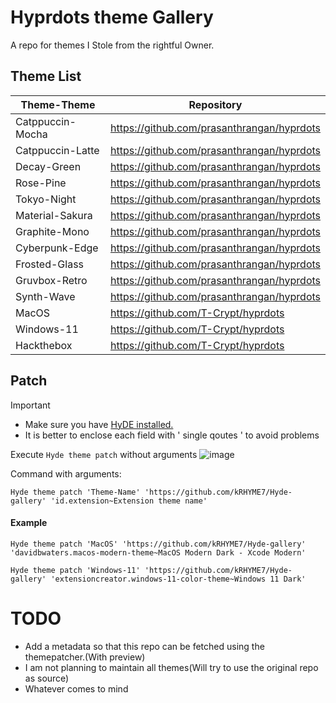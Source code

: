 # Hyprdots theme Gallery

A repo for themes I Stole from the rightful Owner. 

## Theme List

| Theme-Theme | Repository |
|------------|------------| 
| Catppuccin-Mocha | https://github.com/prasanthrangan/hyprdots | 
| Catppuccin-Latte | https://github.com/prasanthrangan/hyprdots | 
| Decay-Green | https://github.com/prasanthrangan/hyprdots | 
| Rose-Pine | https://github.com/prasanthrangan/hyprdots | 
| Tokyo-Night | https://github.com/prasanthrangan/hyprdots | 
| Material-Sakura | https://github.com/prasanthrangan/hyprdots | 
| Graphite-Mono | https://github.com/prasanthrangan/hyprdots | 
| Cyberpunk-Edge | https://github.com/prasanthrangan/hyprdots | 
| Frosted-Glass | https://github.com/prasanthrangan/hyprdots | 
| Gruvbox-Retro | https://github.com/prasanthrangan/hyprdots | 
| Synth-Wave | https://github.com/prasanthrangan/hyprdots | 
| MacOS | https://github.com/T-Crypt/hyprdots | 
| Windows-11 | https://github.com/T-Crypt/hyprdots | 
| Hackthebox | https://github.com/T-Crypt/hyprdots | 


## Patch 

> [!IMPORTANT]
> + Make sure you have [HyDE installed.](https://github.com/prasanthrangan/hyprdots)
> + It is better to enclose each field with ' single qoutes '  to avoid problems

Execute ``` Hyde theme patch ``` without arguments 
![image](https://github.com/kRHYME7/hyde-gallery/assets/53417443/878cec7b-6740-4ffa-8916-cc7cd52b4b07)

Command with arguments:
```
Hyde theme patch 'Theme-Name' 'https://github.com/kRHYME7/Hyde-gallery' 'id.extension~Extension theme name'
```

#### Example


```
Hyde theme patch 'MacOS' 'https://github.com/kRHYME7/Hyde-gallery' 'davidbwaters.macos-modern-theme~MacOS Modern Dark - Xcode Modern'
```

```
Hyde theme patch 'Windows-11' 'https://github.com/kRHYME7/Hyde-gallery' 'extensioncreator.windows-11-color-theme~Windows 11 Dark'
```




# TODO

+ Add a metadata so that this repo can be fetched using the themepatcher.(With preview)
+ I am not planning to maintain all themes(Will try to use the original repo as source)   
+ Whatever comes to mind
